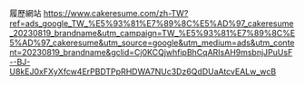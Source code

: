 履歷網站
https://www.cakeresume.com/zh-TW?ref=ads_google_TW_%E5%93%81%E7%89%8C%E5%AD%97_cakeresume_20230819_brandname&utm_campaign=TW_%E5%93%81%E7%89%8C%E5%AD%97_cakeresume&utm_source=google&utm_medium=ads&utm_content=20230819_brandname&gclid=Cj0KCQjwhfipBhCqARIsAH9msbnjJPuUsF--BJ-U8kEJ0xFXyXfcw4ErPBDTPpRHDWA7NUc3Dz6QdDUaAtcvEALw_wcB

